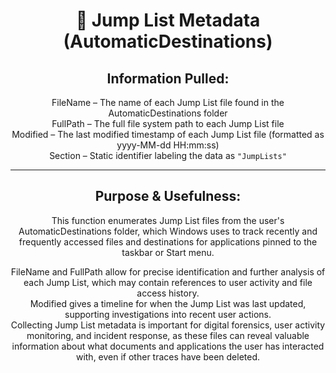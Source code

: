 <div align="center">

# 📄 Jump List Metadata (AutomaticDestinations)

## **Information Pulled:**  
FileName – The name of each Jump List file found in the AutomaticDestinations folder  
FullPath – The full file system path to each Jump List file  
Modified – The last modified timestamp of each Jump List file (formatted as yyyy-MM-dd HH:mm:ss)  
Section – Static identifier labeling the data as `"JumpLists"`

---

## **Purpose & Usefulness:**  
This function enumerates Jump List files from the user's AutomaticDestinations folder, which Windows uses to track recently and frequently accessed files and destinations for applications pinned to the taskbar or Start menu.

FileName and FullPath allow for precise identification and further analysis of each Jump List, which may contain references to user activity and file access history.  
Modified gives a timeline for when the Jump List was last updated, supporting investigations into recent user actions.  
Collecting Jump List metadata is important for digital forensics, user activity monitoring, and incident response, as these files can reveal valuable information about what documents and applications the user has interacted with, even if other traces have been deleted.

</div>

